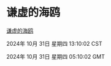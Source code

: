 # 谦虚的海鸥
[谦虚的海鸥](http://219.139.197.74:56308/qxdho/course/base/hotlink/index.php)

2024年 10月 31日 星期四 13:10:02 CST

2024年 10月 31日 星期四 05:10:02 GMT
